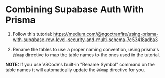 # Combining Supabase Auth With Prisma

1. Follow this tutorial: https://medium.com/@ngoctranfire/using-prisma-with-supabase-row-level-security-and-multi-schema-7c53418adba3

2. Rename the tables to use a proper naming convention, using prisma's `@@map` directive to map the table names to the ones used in the tutorial.

**NOTE:** If you use VSCode's built-in "Rename Symbol" command on the table names it will automatically update the `@@map` directive for you.
